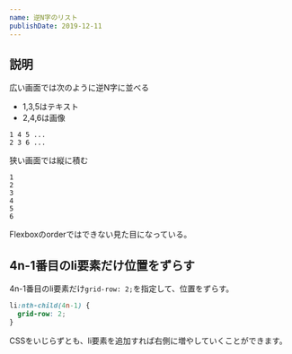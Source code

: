 ```yaml
---
name: 逆N字のリスト
publishDate: 2019-12-11
---
```


## 説明

広い画面では次のように逆N字に並べる

- 1,3,5はテキスト
- 2,4,6は画像

```
1 4 5 ...
2 3 6 ...
```

狭い画面では縦に積む

```
1
2
3
4
5
6
```

Flexboxのorderではできない見た目になっている。

## 4n-1番目のli要素だけ位置をずらす

4n-1番目のli要素だけ`grid-row: 2;`を指定して、位置をずらす。

```css
li:nth-child(4n-1) {
  grid-row: 2;
}
```

CSSをいじらずとも、li要素を追加すれば右側に増やしていくことができます。